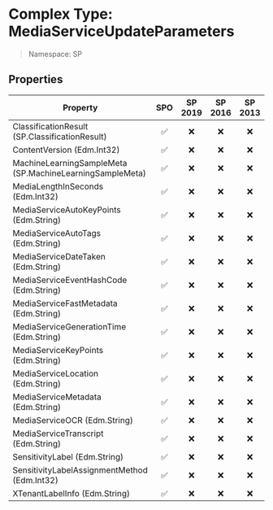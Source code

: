 # Complex Type: MediaServiceUpdateParameters

> Namespace: SP

## Properties

Property | SPO | SP 2019 | SP 2016 | SP 2013
----------|:---:|:-------:|:-------:|:-------:
ClassificationResult (SP.ClassificationResult) | ✅ | ❌ | ❌ | ❌
ContentVersion (Edm.Int32) | ✅ | ❌ | ❌ | ❌
MachineLearningSampleMeta (SP.MachineLearningSampleMeta) | ✅ | ❌ | ❌ | ❌
MediaLengthInSeconds (Edm.Int32) | ✅ | ❌ | ❌ | ❌
MediaServiceAutoKeyPoints (Edm.String) | ✅ | ❌ | ❌ | ❌
MediaServiceAutoTags (Edm.String) | ✅ | ❌ | ❌ | ❌
MediaServiceDateTaken (Edm.String) | ✅ | ❌ | ❌ | ❌
MediaServiceEventHashCode (Edm.String) | ✅ | ❌ | ❌ | ❌
MediaServiceFastMetadata (Edm.String) | ✅ | ❌ | ❌ | ❌
MediaServiceGenerationTime (Edm.String) | ✅ | ❌ | ❌ | ❌
MediaServiceKeyPoints (Edm.String) | ✅ | ❌ | ❌ | ❌
MediaServiceLocation (Edm.String) | ✅ | ❌ | ❌ | ❌
MediaServiceMetadata (Edm.String) | ✅ | ❌ | ❌ | ❌
MediaServiceOCR (Edm.String) | ✅ | ❌ | ❌ | ❌
MediaServiceTranscript (Edm.String) | ✅ | ❌ | ❌ | ❌
SensitivityLabel (Edm.String) | ✅ | ❌ | ❌ | ❌
SensitivityLabelAssignmentMethod (Edm.Int32) | ✅ | ❌ | ❌ | ❌
XTenantLabelInfo (Edm.String) | ✅ | ❌ | ❌ | ❌
